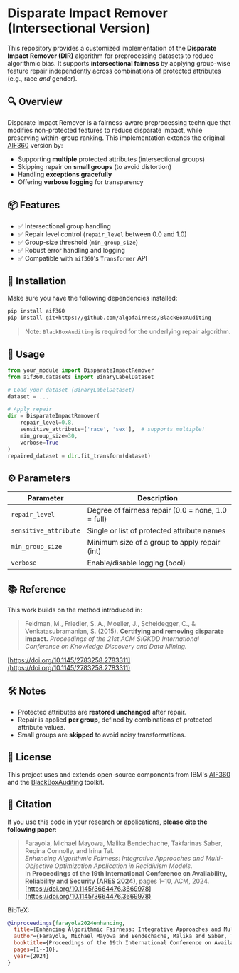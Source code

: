 # Disparate Impact Remover (Intersectional Version)

This repository provides a customized implementation of the **Disparate Impact Remover (DIR)** algorithm for preprocessing datasets to reduce algorithmic bias. It supports **intersectional fairness** by applying group-wise feature repair independently across combinations of protected attributes (e.g., race *and* gender).

## 🔍 Overview

Disparate Impact Remover is a fairness-aware preprocessing technique that modifies non-protected features to reduce disparate impact, while preserving within-group ranking. This implementation extends the original [AIF360]([https://github.com/IBM/AIF360](https://aif360.readthedocs.io/en/stable/modules/generated/aif360.algorithms.preprocessing.DisparateImpactRemover.html#id2)) version by:

- Supporting **multiple** protected attributes (intersectional groups)
- Skipping repair on **small groups** (to avoid distortion)
- Handling **exceptions gracefully**
- Offering **verbose logging** for transparency

## 📦 Features

- ✅ Intersectional group handling
- ✅ Repair level control (`repair_level` between 0.0 and 1.0)
- ✅ Group-size threshold (`min_group_size`)
- ✅ Robust error handling and logging
- ✅ Compatible with `aif360`'s `Transformer` API

## 🚀 Installation

Make sure you have the following dependencies installed:

```bash
pip install aif360
pip install git+https://github.com/algofairness/BlackBoxAuditing

````

> Note: `BlackBoxAuditing` is required for the underlying repair algorithm.

## 🧪 Usage

```python
from your_module import DisparateImpactRemover
from aif360.datasets import BinaryLabelDataset

# Load your dataset (BinaryLabelDataset)
dataset = ...

# Apply repair
dir = DisparateImpactRemover(
    repair_level=0.8,
    sensitive_attribute=['race', 'sex'],  # supports multiple!
    min_group_size=30,
    verbose=True
)
repaired_dataset = dir.fit_transform(dataset)
```

## ⚙️ Parameters

| Parameter             | Description                                        |
| --------------------- | -------------------------------------------------- |
| `repair_level`        | Degree of fairness repair (0.0 = none, 1.0 = full) |
| `sensitive_attribute` | Single or list of protected attribute names        |
| `min_group_size`      | Minimum size of a group to apply repair (int)      |
| `verbose`             | Enable/disable logging (bool)                      |

## 📚 Reference

This work builds on the method introduced in:

> Feldman, M., Friedler, S. A., Moeller, J., Scheidegger, C., & Venkatasubramanian, S. (2015).
> **Certifying and removing disparate impact.**
> *Proceedings of the 21st ACM SIGKDD International Conference on Knowledge Discovery and Data Mining.*

[https://doi.org/10.1145/2783258.2783311](https://doi.org/10.1145/2783258.2783311)

## 🛠 Notes

* Protected attributes are **restored unchanged** after repair.
* Repair is applied **per group**, defined by combinations of protected attribute values.
* Small groups are **skipped** to avoid noisy transformations.

## 📄 License

This project uses and extends open-source components from IBM's [AIF360](https://github.com/IBM/AIF360) and the [BlackBoxAuditing](https://github.com/algofairness/BlackBoxAuditing) toolkit.

## 📖 Citation

If you use this code in your research or applications, **please cite the following paper**:

> Farayola, Michael Mayowa, Malika Bendechache, Takfarinas Saber, Regina Connolly, and Irina Tal.  
> *Enhancing Algorithmic Fairness: Integrative Approaches and Multi-Objective Optimization Application in Recidivism Models*.  
> In **Proceedings of the 19th International Conference on Availability, Reliability and Security (ARES 2024)**, pages 1–10, ACM, 2024.  
> [https://doi.org/10.1145/3664476.3669978](https://doi.org/10.1145/3664476.3669978)

BibTeX:
```bibtex
@inproceedings{farayola2024enhancing,
  title={Enhancing Algorithmic Fairness: Integrative Approaches and Multi-Objective Optimization Application in Recidivism Models},
  author={Farayola, Michael Mayowa and Bendechache, Malika and Saber, Takfarinas and Connolly, Regina and Tal, Irina},
  booktitle={Proceedings of the 19th International Conference on Availability, Reliability and Security},
  pages={1--10},
  year={2024}
}

